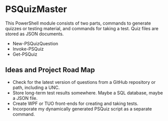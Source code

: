# PSQuizMaster

This PowerShell module consists of two parts, commands to generate quizzes or testing material, and commands for taking a test. Quiz files are stored as JSON documents.

+ New-PSQuizQuestion
+ Invoke-PSQuiz
+ Get-PSQuiz

## Ideas and Project Road Map

+ Check for the latest version of questions from a GitHub repository or path, including a UNC.
+ Store long-term test results somewhere. Maybe a SQL database, maybe a JSON file.
+ Create WPF or TUO front-ends for creating and taking tests.
+ Incorporate my dynamically generated PSQuiz script as a separate command.
